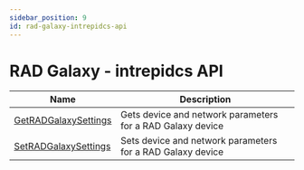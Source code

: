 ```yaml
---
sidebar_position: 9
id: rad-galaxy-intrepidcs-api
---
```


# RAD Galaxy - intrepidcs API

| Name                                                                  | Description                                                |
| --------------------------------------------------------------------- | ---------------------------------------------------------- |
| [GetRADGalaxySettings](getradgalaxysettings-method-intrepidcs-api)    | Gets device and network parameters for a RAD Galaxy device |
| [SetRADGalaxySettings](setradgalaxysettings-method-intrepidcs-api)    | Sets device and network parameters for a RAD Galaxy device |